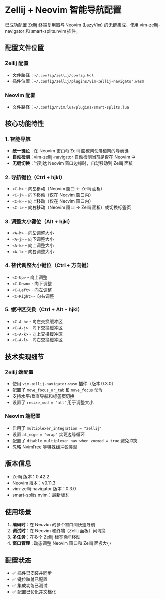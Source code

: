 # Zellij + Neovim 智能导航配置

已成功配置 Zellij 终端复用器与 Neovim (LazyVim) 的无缝集成，使用 vim-zellij-navigator 和 smart-splits.nvim 插件。

## 配置文件位置

### Zellij 配置
- 文件路径：`~/.config/zellij/config.kdl`
- 插件位置：`~/.config/zellij/plugins/vim-zellij-navigator.wasm`

### Neovim 配置
- 文件路径：`~/.config/nvim/lua/plugins/smart-splits.lua`

## 核心功能特性

### 1. 智能导航
- **统一键位**：在 Neovim 窗口和 Zellij 面板间使用相同的导航键
- **自动检测**：vim-zellij-navigator 自动检测当前是否在 Neovim 中
- **无缝切换**：当到达 Neovim 窗口边缘时，自动移动到 Zellij 面板

### 2. 导航键位（Ctrl + hjkl）
- `<C-h>` - 向左移动（Neovim 窗口 ← Zellij 面板）
- `<C-j>` - 向下移动（仅在 Neovim 窗口内）
- `<C-k>` - 向上移动（仅在 Neovim 窗口内）
- `<C-l>` - 向右移动（Neovim 窗口 → Zellij 面板）或切换标签页

### 3. 调整大小键位（Alt + hjkl）
- `<A-h>` - 向左调整大小
- `<A-j>` - 向下调整大小
- `<A-k>` - 向上调整大小
- `<A-l>` - 向右调整大小

### 4. 替代调整大小键位（Ctrl + 方向键）
- `<C-Up>` - 向上调整
- `<C-Down>` - 向下调整
- `<C-Left>` - 向左调整
- `<C-Right>` - 向右调整

### 5. 缓冲区交换（Ctrl + Alt + hjkl）
- `<C-A-h>` - 向左交换缓冲区
- `<C-A-j>` - 向下交换缓冲区
- `<C-A-k>` - 向上交换缓冲区
- `<C-A-l>` - 向右交换缓冲区

## 技术实现细节

### Zellij 端配置
- 使用 `vim-zellij-navigator.wasm` 插件（版本 0.3.0）
- 配置了 `move_focus_or_tab` 和 `move_focus` 命令
- 支持水平/垂直导航和标签页切换
- 设置了 `resize_mod = "alt"` 用于调整大小

### Neovim 端配置
- 启用了 `multiplexer_integration = "zellij"`
- 设置 `at_edge = "wrap"` 实现边缘循环
- 配置了 `disable_multiplexer_nav_when_zoomed = true` 避免冲突
- 忽略 NvimTree 等特殊缓冲区类型

## 版本信息
- Zellij 版本：0.42.2
- Neovim 版本：v0.11.3
- vim-zellij-navigator 版本：0.3.0
- smart-splits.nvim：最新版本

## 使用场景
1. **编码时**：在 Neovim 的多个窗口间快速导航
2. **调试时**：在 Neovim 和终端（Zellij 面板）间切换
3. **多任务**：在多个 Zellij 标签页间移动
4. **窗口管理**：动态调整 Neovim 窗口和 Zellij 面板大小

## 配置状态
- ✅ 插件已安装并同步
- ✅ 键位映射已配置
- ✅ 集成功能已测试
- ✅ 配置已优化并文档化